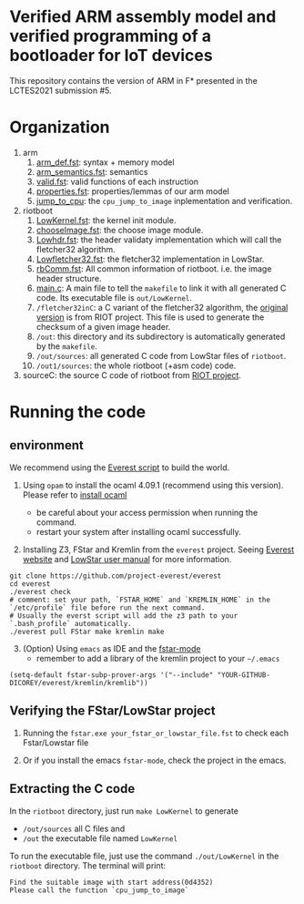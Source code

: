 # Verified ARM assembly model and verified programming of a bootloader for IoT devices

This repository contains the version of ARM in F* presented in the LCTES2021 submission #5.

# Organization

1. arm
   1. [arm_def.fst](https://github.com/anonymousfor20xx/lctes2021_artifact_submit/blob/main/arm/arm_def.fst): syntax + memory model
   2. [arm_semantics.fst](https://github.com/anonymousfor20xx/lctes2021_artifact_submit/blob/main/arm/arm_semantics.fst): semantics
   3. [valid.fst](https://github.com/anonymousfor20xx/lctes2021_artifact_submit/blob/main/arm/valid.fst): valid functions of each instruction 
   4. [properties.fst](https://github.com/anonymousfor20xx/lctes2021_artifact_submit/blob/main/arm/properties.fst): properties/lemmas of our arm model
   5. [jump_to_cpu](https://github.com/anonymousfor20xx/lctes2021_artifact_submit/blob/main/arm/jump_to_cpu.fst): the `cpu_jump_to_image` inplementation and verification.
2. riotboot
   1. [LowKernel.fst](https://github.com/anonymousfor20xx/lctes2021_artifact_submit/blob/main/riotboot/LowKernel.fst): the kernel init module.
   2. [chooseImage.fst](https://github.com/anonymousfor20xx/lctes2021_artifact_submit/blob/main/riotboot/chooseImage.fst): the choose image module.
   3. [Lowhdr.fst](https://github.com/anonymousfor20xx/lctes2021_artifact_submit/blob/main/riotboot/Lowhdr.fst): the header validaty implementation which will call the fletcher32 algorithm.
   4. [Lowfletcher32.fst](https://github.com/anonymousfor20xx/lctes2021_artifact_submit/blob/main/riotboot/Lowfletcher32.fst): the fletcher32 implementation in LowStar.
   5. [rbComm.fst](https://github.com/anonymousfor20xx/lctes2021_artifact_submit/blob/main/riotboot/rbComm.fst): All common information of riotboot. i.e. the image header structure.
   6. [main.c](https://github.com/anonymousfor20xx/lctes2021_artifact_submit/blob/main/riotboot/main.c): A main file to tell the `makefile` to link it with all generated C code. Its executable file is `out/LowKernel`.
   7. `/fletcher32inC`: a C variant of the fletcher32 algorithm, the [original version](https://github.com/RIOT-OS/RIOT/blob/master/sys/checksum/fletcher32.c) is from RIOT project. This file is used to generate the checksum of a given image header. 
   8. `/out`: this directory and its subdirectory is automatically generated by the `makefile`.
   9. `/out/sources`: all generated C code from LowStar files of `riotboot`.
   10. `/out1/sources`: the whole riotboot (+asm code) code.
3. sourceC: the source C code of riotboot from [RIOT project](https://github.com/RIOT-OS/RIOT).


# Running the code

## environment
We recommend using the [Everest script](https://github.com/project-everest/everest) to build the world.

1. Using `opam` to install the ocaml 4.09.1 (recommend using this version). Please refer to [install ocaml](https://ocaml.org/docs/install.html#OPAM)
   - be careful about your access permission when running the command.
   - restart your system after installing ocaml successfully.

2. Installing Z3, FStar and Kremlin from the `everest` project. Seeing [Everest website](https://project-everest.github.io/) and [LowStar user manual](https://fstarlang.github.io/lowstar/html/Setup.html#installing-the-tools) for more information.
```
git clone https://github.com/project-everest/everest
cd everest
./everest check 
# comment: set your path, `FSTAR_HOME` and `KREMLIN_HOME` in the `/etc/profile` file before run the next command. 
# Usually the everst script will add the z3 path to your `.bash_profile` automatically.
./everest pull FStar make kremlin make
```

3. (Option) Using `emacs` as IDE and the [fstar-mode](https://github.com/FStarLang/fstar-mode.el)
   - remember to add a library of the kremlin project to your `~/.emacs`
  ```
  (setq-default fstar-subp-prover-args '("--include" "YOUR-GITHUB-DICOREY/everest/kremlin/kremlib"))
  ```

## Verifying the FStar/LowStar project

1. Running the `fstar.exe your_fstar_or_lowstar_file.fst` to check each Fstar/Lowstar file

2. Or if you install the emacs `fstar-mode`, check the project in the emacs.

## Extracting the C code
In the `riotboot` directory, just run `make LowKernel` to generate 
  - `/out/sources` all C files and 
  - `/out` the executable file named `LowKernel`

To run the executable file, just use the command `./out/LowKernel` in the `riotboot` directory. The terminal will print:
```
Find the suitable image with start address(0d4352)
Please call the function `cpu_jump_to_image`
```
